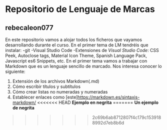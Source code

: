 # Repositorio de Lenguaje de Marcas
## rebecaleon077
En este repositorio vamos a alojar todos los ficheros que vayamos desarrollando durante el curso. En el primer tema de LM tendréis que instalar:
-git
-Visual Studio Code
-Extensiones de *Visual Studio Code*: CSS Peek, Autoclose tags, Material Icon Theme, Spanish Language Pack, Javascript es6 Snippets, etc.
En el primer tema vamos a trabajar con Markdown que es un lenguaje sencillo de marcado. Nos interesa conocer lo siguiente:
1. Extensión de los archivos Markdown(.md)
2. Cómo escribir títulos y subtítulos 
3. Cómo crear listas no numeradas y numeradas
4. Establecer enlaces como [este]https://markdown.es/sintaxis-markdown/
<<<<<<< HEAD
**Ejemplo en negrita**
=======
**Un ejemplo de negrita**
>>>>>>> 2c69b6ab8712807f4c179c1539188992d7eb8b6d
